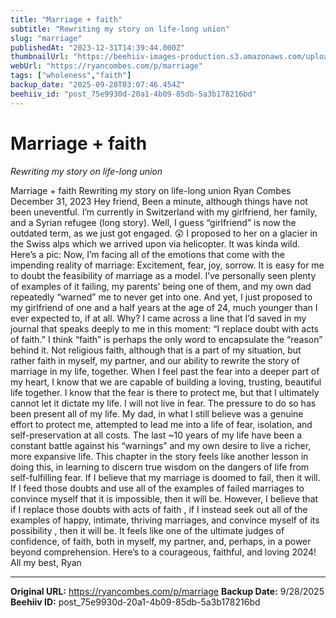 ```yaml
---
title: "Marriage + faith"
subtitle: "Rewriting my story on life-long union"
slug: "marriage"
publishedAt: "2023-12-31T14:39:44.000Z"
thumbnailUrl: "https://beehiiv-images-production.s3.amazonaws.com/uploads/asset/file/c5e36e4c-ebbd-48c0-b1bb-4889300097f5/477660E7-3388-4B3D-9C77-BD972E251377.JPG?t=1704030704"
webUrl: "https://ryancombes.com/p/marriage"
tags: ["wholeness","faith"]
backup_date: "2025-09-28T03:07:46.454Z"
beehiiv_id: "post_75e9930d-20a1-4b09-85db-5a3b178216bd"
---
```


# Marriage + faith

*Rewriting my story on life-long union*



Marriage + faith Rewriting my story on life-long union Ryan Combes December 31, 2023 Hey friend, Been a minute, although things have not been uneventful. I’m currently in Switzerland with my girlfriend, her family, and a Syrian refugee (long story). Well, I guess “girlfriend” is now the outdated term, as we just got engaged. 😲 I proposed to her on a glacier in the Swiss alps which we arrived upon via helicopter. It was kinda wild. Here’s a pic: Now, I’m facing all of the emotions that come with the impending reality of marriage: Excitement, fear, joy, sorrow. It is easy for me to doubt the feasibility of marriage as a model. I’ve personally seen plenty of examples of it failing, my parents’ being one of them, and my own dad repeatedly “warned” me to never get into one. And yet, I just proposed to my girlfriend of one and a half years at the age of 24, much younger than I ever expected to, if at all. Why? I came across a line that I’d saved in my journal that speaks deeply to me in this moment: “I replace doubt with acts of faith.” I think “faith” is perhaps the only word to encapsulate the “reason” behind it. Not religious faith, although that is a part of my situation, but rather faith in myself, my partner, and our ability to rewrite the story of marriage in my life, together. When I feel past the fear into a deeper part of my heart, I know that we are capable of building a loving, trusting, beautiful life together. I know that the fear is there to protect me, but that I ultimately cannot let it dictate my life. I will not live in fear. The pressure to do so has been present all of my life. My dad, in what I still believe was a genuine effort to protect me, attempted to lead me into a life of fear, isolation, and self-preservation at all costs. The last ~10 years of my life have been a constant battle against his “warnings” and my own desire to live a richer, more expansive life. This chapter in the story feels like another lesson in doing this, in learning to discern true wisdom on the dangers of life from self-fulfilling fear. If I believe that my marriage is doomed to fail, then it will. If I feed those doubts and use all of the examples of failed marriages to convince myself that it is impossible, then it will be. However, I believe that if I replace those doubts with acts of faith , if I instead seek out all of the examples of happy, intimate, thriving marriages, and convince myself of its possibility , then it will be. It feels like one of the ultimate judges of confidence, of faith, both in myself, my partner, and, perhaps, in a power beyond comprehension. Here’s to a courageous, faithful, and loving 2024! All my best, Ryan

---

**Original URL:** https://ryancombes.com/p/marriage
**Backup Date:** 9/28/2025
**Beehiiv ID:** post_75e9930d-20a1-4b09-85db-5a3b178216bd
